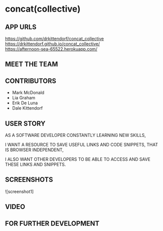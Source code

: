 # concat(collective)

## APP URLS
https://github.com/drkittendorf/concat_collective <br>
https://drkittendorf.github.io/concat_collective/ <br>
https://afternoon-sea-65522.herokuapp.com/ 


## MEET THE TEAM 
## CONTRIBUTORS
* Mark McDonald
* Lia Graham
* Erik De Luna
* Dale Kittendorf

## USER STORY
  AS A SOFTWARE DEVELOPER CONSTANTLY LEARNING NEW SKILLS, 

  I WANT A RESOURCE TO SAVE USEFUL LINKS AND CODE SNIPPETS, THAT IS BROWSER INDEPENDENT,

  I ALSO WANT OTHER DEVELOPERS TO BE ABLE TO ACCESS AND SAVE THESE LINKS AND SNIPPETS.

## SCREENSHOTS
  ![screenshot1] 


## VIDEO


## FOR FURTHER DEVELOPMENT


